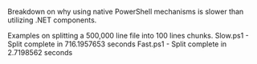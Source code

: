 Breakdown on why using native PowerShell mechanisms is slower than utilizing .NET components.

Examples on splitting a 500,000 line file into 100 lines chunks.
Slow.ps1 - Split complete in  716.1957653 seconds 
Fast.ps1 - Split complete in  2.7198562 seconds
